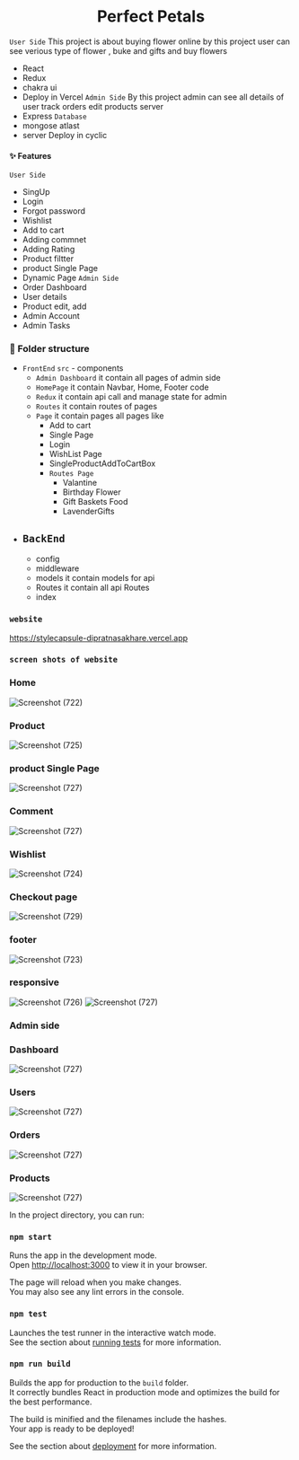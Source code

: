 <h1 align="center" id="title">Perfect Petals</h1>

 `User Side`
 This project is about buying flower online by this project user can see verious type of flower , buke and gifts and buy flowers
  - React
  - Redux
  - chakra ui
  - Deploy in Vercel
 `Admin Side`
 By this project admin can see all details of user track orders edit products 
  server
  - Express
  `Database`
  - mongose atlast
  - server Deploy in cyclic

 #### ✨ Features
  `User Side`
 - SingUp 
 - Login
 - Forgot password
 - Wishlist
 - Add to cart
 - Adding commnet
 - Adding Rating
 - Product filtter
 - product Single Page
 - Dynamic Page
  `Admin Side`
 - Order Dashboard
 - User details
 - Product edit, add
 - Admin Account 
 - Admin Tasks

  ### 📁 Folder structure
   
  -  `FrontEnd`
    `src`
    -  components
     - `Admin Dashboard` it contain all pages of admin side
     - `HomePage` it contain Navbar, Home, Footer code
     - `Redux` it contain api call and manage state for admin
     - `Routes` it contain routes of pages
     - `Page` it contain pages all pages like 
        - Add to cart
        - Single Page
        - Login
        - WishList Page
        - SingleProductAddToCartBox
        - `Routes Page`
           -  Valantine
           -  Birthday Flower
           -  Gift Baskets Food
           - LavenderGifts
  - ##  `BackEnd`
    - config
    - middleware
    - models it contain models for api 
    - Routes it contain all api Routes
    - index

 

### `website`
https://stylecapsule-dipratnasakhare.vercel.app


### `screen shots of website`

### Home 
![Screenshot (722)](https://raw.githubusercontent.com/dipratnasakhare/test/main/perfect%20petals/Screenshot%20(722).png)

### Product
![Screenshot (725)](https://raw.githubusercontent.com/dipratnasakhare/test/main/perfect%20petals/Screenshot%20(725).png)

### product Single Page 
![Screenshot (727)](https://raw.githubusercontent.com/dipratnasakhare/test/main/perfect%20petals/Screenshot%20(734).png)

### Comment 
![Screenshot (727)](https://raw.githubusercontent.com/dipratnasakhare/test/main/perfect%20petals/Screenshot%20(735).png)


### Wishlist
![Screenshot (724)](https://raw.githubusercontent.com/dipratnasakhare/test/main/perfect%20petals/Screenshot%20(728).png)

### Checkout page
![Screenshot (729)](https://raw.githubusercontent.com/dipratnasakhare/test/main/perfect%20petals/Screenshot%20(729).png)

### footer
![Screenshot (723)](https://raw.githubusercontent.com/dipratnasakhare/test/main/perfect%20petals/Screenshot%20(723).png)

### responsive
![Screenshot (726)](https://raw.githubusercontent.com/dipratnasakhare/test/main/perfect%20petals/Screenshot%20(726).png)
![Screenshot (727)](https://raw.githubusercontent.com/dipratnasakhare/test/main/perfect%20petals/Screenshot%20(727).png)


### Admin side
### Dashboard
![Screenshot (727)](https://raw.githubusercontent.com/dipratnasakhare/test/main/perfect%20petals/Screenshot%20(730).png)
### Users
![Screenshot (727)](https://raw.githubusercontent.com/dipratnasakhare/test/main/perfect%20petals/Screenshot%20(731).png)
### Orders
![Screenshot (727)](https://raw.githubusercontent.com/dipratnasakhare/test/main/perfect%20petals/Screenshot%20(732).png)
### Products
![Screenshot (727)](https://raw.githubusercontent.com/dipratnasakhare/test/main/perfect%20petals/Screenshot%20(733).png)


In the project directory, you can run:

### `npm start`

Runs the app in the development mode.\
Open [http://localhost:3000](http://localhost:3000) to view it in your browser.

The page will reload when you make changes.\
You may also see any lint errors in the console.

### `npm test`

Launches the test runner in the interactive watch mode.\
See the section about [running tests](https://facebook.github.io/create-react-app/docs/running-tests) for more information.

### `npm run build`

Builds the app for production to the `build` folder.\
It correctly bundles React in production mode and optimizes the build for the best performance.

The build is minified and the filenames include the hashes.\
Your app is ready to be deployed!

See the section about [deployment](https://facebook.github.io/create-react-app/docs/deployment) for more information.




